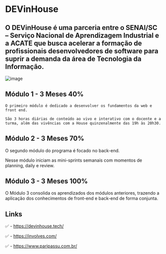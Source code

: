 # DEVinHouse

## O DEVinHouse é uma parceria entre o SENAI/SC – Serviço Nacional de Aprendizagem Industrial e a ACATE que busca acelerar a formação de profissionais desenvolvedores de software para suprir a demanda da área de Tecnologia da Informação.


![image](https://www.acate.com.br/wp-content/uploads/2021/02/dev.png)

## Módulo 1 - 3 Meses 40%

```
O primeiro módulo é dedicado a desenvolver os fundamentos da web e front end. 

São 3 horas diárias de conteúdo ao vivo e interativo com o docente e a turma, além das vivências com a House quinzenalmente das 19h às 20h30.
```

## Módulo 2 - 3 Meses 70% 

O segundo módulo do programa é focado no back-end. 

Nesse módulo iniciam as mini-sprints semanais com momentos de planning, daily e review.

## Módulo 3 - 3 Meses 100%

O Módulo 3 consolida os aprendizados dos módulos anteriores, trazendo a aplicação dos conhecimentos de front-end e back-end de forma conjunta.  


## Links

:white_check_mark: - https://devinhouse.tech/

:white_check_mark: - https://involves.com/

:white_check_mark: - https://www.paripassu.com.br/
